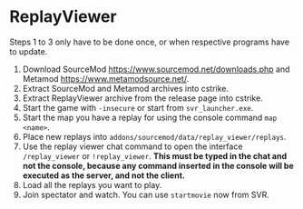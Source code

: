 # ReplayViewer

Steps 1 to 3 only have to be done once, or when respective programs have to update.

1. Download SourceMod https://www.sourcemod.net/downloads.php and Metamod https://www.metamodsource.net/.
2. Extract SourceMod and Metamod archives into cstrike.
3. Extract ReplayViewer archive from the release page into cstrike.
4. Start the game with `-insecure` or start from `svr_launcher.exe`.
5. Start the map you have a replay for using the console command `map <name>`.
6. Place new replays into `addons/sourcemod/data/replay_viewer/replays`.
7. Use the replay viewer chat command to open the interface `/replay_viewer` or `!replay_viewer`. **This must be typed in the chat and not the console, because any command inserted in the console will be executed as the server, and not the client.**
8. Load all the replays you want to play.
9. Join spectator and watch. You can use `startmovie` now from SVR.
